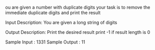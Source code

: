 ou are given a number with duplicate digits your task is to remove the immediate duplicate digits and print the result

Input Description:
You are given a long string of digits

Output Description:
Print the desired result print -1 if result length is 0

Sample Input :
1331
Sample Output :
11